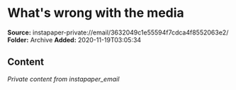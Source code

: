 # What's wrong with the media

**Source:** instapaper-private://email/3632049c1e55594f7cdca4f8552063e2/
**Folder:** Archive
**Added:** 2020-11-19T03:05:34




## Content
*Private content from instapaper_email*
